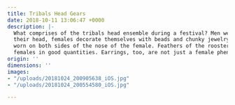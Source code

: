 ```yaml
---
title: Tribals Head Gears
date: 2018-10-11 13:06:47 +0000
description: |-
  What comprises of the tribals head ensemble during a festival? Men wear bison horns on both sides of
  their head, females decorate themselves with beads and chunky jewelry. Don’t miss out on the studs
  worn on both sides of the nose of the female. Feathers of the rooster are adorned by the males and the
  females in good quantities. Earrings, too, are not just a female phenomenon but worn by the males as well.
origin: ''
dimensions: ''
images:
- "/uploads/20181024_200905638_iOS.jpg"
- "/uploads/20181024_200554580_iOS.jpg"

---
```

